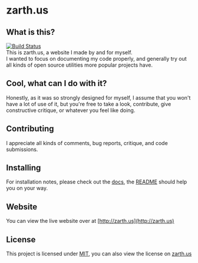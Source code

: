zarth.us
==========

## What is this?
[![Build Status](https://travis-ci.org/Zarthus/zarth.us.svg?branch=master)](https://travis-ci.org/Zarthus/zarth.us)  
This is zarth.us, a website I made by and for myself.  
I wanted to focus on documenting my code properly, and generally try out all kinds of open source utilities more popular projects have.

## Cool, what can I do with it?
Honestly, as it was so strongly designed for myself, I assume that you won't have a lot of use of it, but you're free to take a look, contribute, give constructive critique, or whatever you feel like doing.

## Contributing
I appreciate all kinds of comments, bug reports, critique, and code submissions.

## Installing
For installation notes, please check out the [docs](docs), the [README](docs/README.md) should help you on your way.

## Website
You can view the live website over at [http://zarth.us](http://zarth.us)

## License
This project is licensed under [MIT](LICENSE.md), you can also view the license on [zarth.us](http://zarth.us/licenses/zarth.us)
